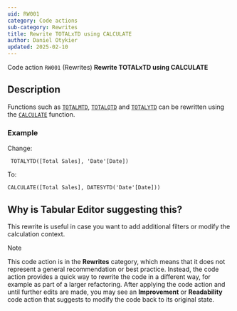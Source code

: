 ```yaml
---
uid: RW001
category: Code actions
sub-category: Rewrites
title: Rewrite TOTALxTD using CALCULATE
author: Daniel Otykier
updated: 2025-02-10
---
```


Code action `RW001` (Rewrites) **Rewrite TOTALxTD using CALCULATE**

## Description

Functions such as [`TOTALMTD`](https://dax.guide/TOTALMTD), [`TOTALQTD`](https://dax.guide/TOTALQTD) and [`TOTALYTD`](https://dax.guide/TOTALYTD) can be rewritten using the [`CALCULATE`](https://dax.guide/CALCULATE) function.

### Example

Change:

```dax
 TOTALYTD([Total Sales], 'Date'[Date])
```

To:

```dax
CALCULATE([Total Sales], DATESYTD('Date'[Date]))
```

## Why is Tabular Editor suggesting this?

This rewrite is useful in case you want to add additional filters or modify the calculation context.

> [!NOTE]
> This code action is in the **Rewrites** category, which means that it does not represent a general recommendation or best practice. Instead, the code action provides a quick way to rewrite the code in a different way, for example as part of a larger refactoring. After applying the code action and until further edits are made, you may see an **Improvement** or **Readability** code action that suggests to modify the code back to its original state.